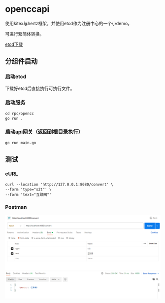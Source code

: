 
# openccapi

使用kitex与hertz框架，并使用etcd作为注册中心的一个小demo。

可进行繁简体转换。

[etcd下载](https://github.com/etcd-io/etcd/releases/)

## 分组件启动

### 启动etcd
下载好etcd后直接执行可执行文件。

### 启动服务
```shell
cd rpc/opencc
go run .
```

### 启动api网关（返回到根目录执行）
```shell
go run main.go
```

## 测试
### cURL
```shell
curl --location 'http://127.0.0.1:8080/convert' \
--form 'type="s2t"' \
--form 'text="互联网"'
```

### Postman
![image](./screenshot/postman.png) 